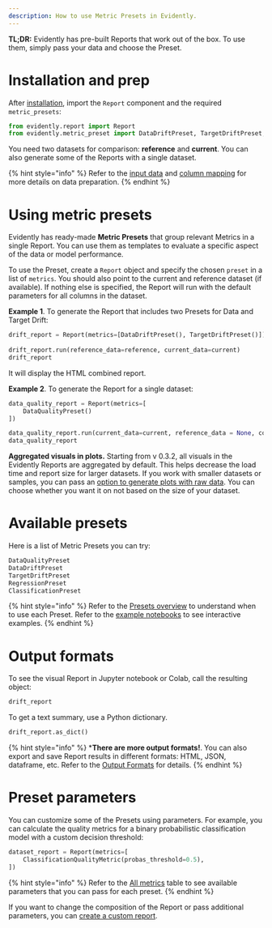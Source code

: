 ```yaml
---
description: How to use Metric Presets in Evidently.
---   
```


**TL;DR:** Evidently has pre-built Reports that work out of the box. To use them, simply pass your data and choose the Preset. 

# Installation and prep

After [installation](../installation/install-evidently.md), import the `Report` component and the required `metric_presets`:

```python
from evidently.report import Report
from evidently.metric_preset import DataDriftPreset, TargetDriftPreset, DataQualityPreset
```

You need two datasets for comparison: **reference** and **current**. You can also generate some of the Reports with a single dataset. 

{% hint style="info" %} 
Refer to the [input data](../input-data/data-requirements.md) and [column mapping](../input-data/column-mapping.md) for more details on data preparation.
{% endhint %}

# Using metric presets 

Evidently has ready-made **Metric Presets** that group relevant Metrics in a single Report. You can use them as templates to evaluate a specific aspect of the data or model performance.

To use the Preset, create a `Report` object and specify the chosen `preset` in a list of `metrics`. You should also point to the current and reference dataset (if available). If nothing else is specified, the Report will run with the default parameters for all columns in the dataset.

**Example 1**. To generate the Report that includes two Presets for Data and Target Drift:

```python
drift_report = Report(metrics=[DataDriftPreset(), TargetDriftPreset()])
 
drift_report.run(reference_data=reference, current_data=current)
drift_report
```
 
It will display the HTML combined report. 

**Example 2**. To generate the Report for a single dataset:

```python
data_quality_report = Report(metrics=[
    DataQualityPreset()
])

data_quality_report.run(current_data=current, reference_data = None, column_mapping=None)
data_quality_report
```

**Aggregated visuals in plots.** Starting from v 0.3.2, all visuals in the Evidently Reports are aggregated by default. This helps decrease the load time and report size for larger datasets. If you work with smaller datasets or samples, you can pass an [option to generate plots with raw data](../customization/report-data-aggregation.md). You can choose whether you want it on not based on the size of your dataset.

# Available presets

Here is a list of Metric Presets you can try:

```python
DataQualityPreset
DataDriftPreset
TargetDriftPreset 
RegressionPreset
ClassificationPreset
```

{% hint style="info" %} 
Refer to the [Presets overview](../presets/all-presets.md) to understand when to use each Preset. Refer to the [example notebooks](../examples/examples.md) to see interactive examples.
{% endhint %}

# Output formats 

To see the visual Report in Jupyter notebook or Colab, call the resulting object: 

```python
drift_report
```

To get a text summary, use a Python dictionary.

```python
drift_report.as_dict()
```

{% hint style="info" %} 
***There are more output formats!**. You can also export and save Report results in different formats: HTML, JSON, dataframe, etc. Refer to the [Output Formats](output_formats.md) for details.
{% endhint %}

# Preset parameters 

You can customize some of the Presets using parameters. For example, you can calculate the quality metrics for a binary probabilistic classification model with a custom decision threshold:

```python
dataset_report = Report(metrics=[
    ClassificationQualityMetric(probas_threshold=0.5),
])
```
{% hint style="info" %} 
Refer to the [All metrics](../reference/all-metrics.md) table to see available parameters that you can pass for each preset.
{% endhint %}

If you want to change the composition of the Report or pass additional parameters, you can [create a custom report](custom-report.md).
